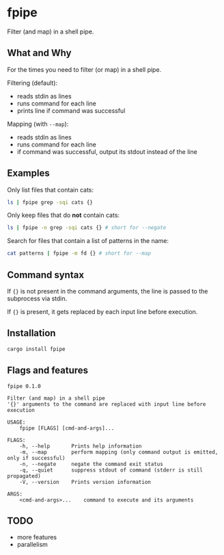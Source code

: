 # fpipe

Filter (and map) in a shell pipe.

## What and Why

For the times you need to filter (or map) in a shell pipe.

Filtering (default):
- reads stdin as lines
- runs command for each line
- prints line if command was successful

Mapping (with `--map`):
- reads stdin as lines
- runs command for each line
- if command was successful, output its stdout instead of the line

## Examples

Only list files that contain cats:

```bash
ls | fpipe grep -sqi cats {}
```

Only keep files that do **not** contain cats:

```bash
ls | fpipe -n grep -sqi cats {} # short for --negate
```

Search for files that contain a list of patterns in the name:

```bash
cat patterns | fpipe -m fd {} # short for --map
```

## Command syntax

If `{}` is not present in the command arguments, the line is passed to the subprocess via stdin.

If `{}` is present, it gets replaced by each input line before execution.

## Installation

```bash
cargo install fpipe
```

## Flags and features

```
fpipe 0.1.0

Filter (and map) in a shell pipe
'{}' arguments to the command are replaced with input line before execution

USAGE:
    fpipe [FLAGS] [cmd-and-args]...

FLAGS:
    -h, --help       Prints help information
    -m, --map        perform mapping (only command output is emitted, only if successful)
    -n, --negate     negate the command exit status
    -q, --quiet      suppress stdout of command (stderr is still propagated)
    -V, --version    Prints version information

ARGS:
    <cmd-and-args>...    command to execute and its arguments
```

## TODO
- more features
- parallelism
